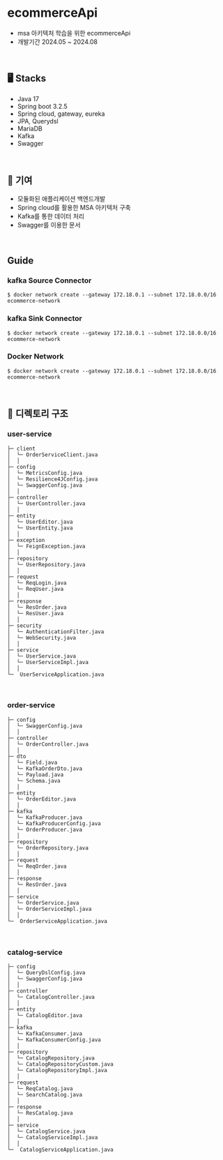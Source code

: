 # ecommerceApi
- msa 아키텍처 학습을 위한 ecommerceApi
- 개발기간 2024.05 ~ 2024.08


</br>

🖥️ Stacks
---------  
- Java 17</br>
- Spring boot 3.2.5</br>
- Spring cloud, gateway, eureka</br>
- JPA, Querydsl</br>
- MariaDB</br>
- Kafka</br>
- Swagger

</br>

🏃 기여
---------
- 모듈화된 애플리케이션 백엔드개발 </br>
- Spring cloud를 활용한 MSA 아키텍처 구축 </br>
- Kafka를 통한 데이터 처리 </br>
- Swagger를 이용한 문서 </br>

</br>

Guide
---------
### kafka Source Connector
```
$ docker network create --gateway 172.18.0.1 --subnet 172.18.0.0/16 ecommerce-network
```

### kafka Sink Connector
```
$ docker network create --gateway 172.18.0.1 --subnet 172.18.0.0/16 ecommerce-network
```

### Docker Network
```
$ docker network create --gateway 172.18.0.1 --subnet 172.18.0.0/16 ecommerce-network
```

</br>

📖 디렉토리 구조
---------
### user-service

```
├─ client
│  └─ OrderServiceClient.java
│  │  
├─ config
│  └─ MetricsConfig.java
│  └─ Resilience4JConfig.java
│  └─ SwaggerConfig.java
│  │  
├─ controller
│  └─ UserController.java
│  │  
├─ entity
│  └─ UserEditor.java
│  └─ UserEntity.java
│  │  
├─ exception
│  └─ FeignException.java
│  │  
├─ repository
│  └─ UserRepository.java
│  │  
├─ request
│  └─ ReqLogin.java
│  └─ ReqUser.java
│  │ 
├─ response
│  └─ ResOrder.java
│  └─ ResUser.java
│  │
├─ security
│  └─ AuthenticationFilter.java
│  └─ WebSecurity.java
│  │ 
├─ service
│  └─ UserService.java
│  └─ UserServiceImpl.java
│  │ 
└─  UserServiceApplication.java
```

</br>

### order-service

``` 
├─ config
│  └─ SwaggerConfig.java
│  │  
├─ controller
│  └─ OrderController.java
│  │
├─ dto
│  └─ Field.java
│  └─ KafkaOrderDto.java
│  └─ Payload.java
│  └─ Schema.java
│  │  
├─ entity
│  └─ OrderEditor.java
│  │  
├─ kafka
│  └─ KafkaProducer.java
│  └─ KafkaProducerConfig.java
│  └─ OrderProducer.java
│  │  
├─ repository
│  └─ OrderRepository.java
│  │  
├─ request
│  └─ ReqOrder.java
│  │ 
├─ response
│  └─ ResOrder.java
│  │
├─ service
│  └─ OrderService.java
│  └─ OrderServiceImpl.java
│  │ 
└─  OrderServiceApplication.java
```

</br>

### catalog-service

``` 
├─ config
│  └─ QueryDslConfig.java
│  └─ SwaggerConfig.java
│  │  
├─ controller
│  └─ CatalogController.java
│  │
├─ entity
│  └─ CatalogEditor.java
│  │  
├─ kafka
│  └─ KafkaConsumer.java
│  └─ KafkaConsumerConfig.java
│  │  
├─ repository
│  └─ CatalogRepository.java
│  └─ CatalogRepositoryCustom.java
│  └─ CatalogRepositoryImpl.java
│  │  
├─ request
│  └─ ReqCatalog.java
│  └─ SearchCatalog.java
│  │ 
├─ response
│  └─ ResCatalog.java
│  │
├─ service
│  └─ CatalogService.java
│  └─ CatalogServiceImpl.java
│  │ 
└─  CatalogServiceApplication.java
```
